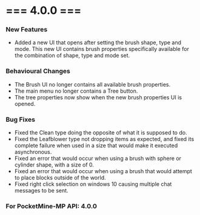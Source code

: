 # === 4.0.0 ===

### New Features
- Added a new UI that opens after setting the brush shape, type and mode. This new UI contains brush properties
  specifically available for the combination of shape, type and mode set.
  
### Behavioural Changes
- The Brush UI no longer contains all available brush properties.
- The main menu no longer contains a Tree button.
- The tree properties now show when the new brush properties UI is opened.

### Bug Fixes
- Fixed the Clean type doing the opposite of what it is supposed to do.
- Fixed the Leafblower type not dropping items as expected, and fixed its complete failure when used in a size that
  would make it executed asynchronous.
- Fixed an error that would occur when using a brush with sphere or cylinder shape, with a size of 0.
- Fixed an error that would occur when using a brush that would attempt to place blocks outside of the world.
- Fixed right click selection on windows 10 causing multiple chat messages to be sent.

### For PocketMine-MP API: 4.0.0